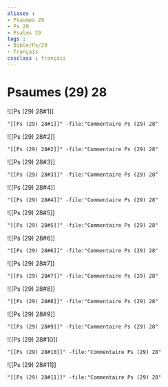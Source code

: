 ```yaml
---
aliases : 
- Psaumes 29
- Ps 29
- Psalms 29
tags : 
- Bible/Ps/29
- français
cssclass : français
---
```


# Psaumes (29) 28

![[Ps (29) 28#1]]

```query
"[[Ps (29) 28#1]]" -file:"Commentaire Ps (29) 28"
```

![[Ps (29) 28#2]]

```query
"[[Ps (29) 28#2]]" -file:"Commentaire Ps (29) 28"
```

![[Ps (29) 28#3]]

```query
"[[Ps (29) 28#3]]" -file:"Commentaire Ps (29) 28"
```

![[Ps (29) 28#4]]

```query
"[[Ps (29) 28#4]]" -file:"Commentaire Ps (29) 28"
```

![[Ps (29) 28#5]]

```query
"[[Ps (29) 28#5]]" -file:"Commentaire Ps (29) 28"
```

![[Ps (29) 28#6]]

```query
"[[Ps (29) 28#6]]" -file:"Commentaire Ps (29) 28"
```

![[Ps (29) 28#7]]

```query
"[[Ps (29) 28#7]]" -file:"Commentaire Ps (29) 28"
```

![[Ps (29) 28#8]]

```query
"[[Ps (29) 28#8]]" -file:"Commentaire Ps (29) 28"
```

![[Ps (29) 28#9]]

```query
"[[Ps (29) 28#9]]" -file:"Commentaire Ps (29) 28"
```

![[Ps (29) 28#10]]

```query
"[[Ps (29) 28#10]]" -file:"Commentaire Ps (29) 28"
```

![[Ps (29) 28#11]]

```query
"[[Ps (29) 28#11]]" -file:"Commentaire Ps (29) 28"
```

